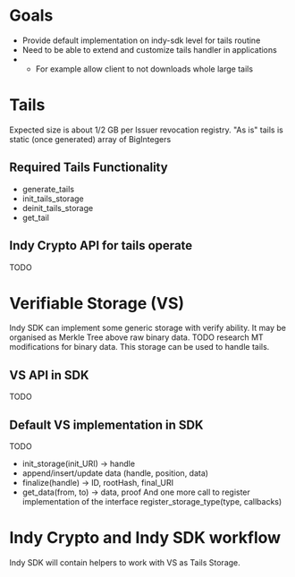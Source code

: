 # Goals
* Provide default implementation on indy-sdk level for tails routine
* Need to be able to extend and customize tails handler in applications
* * For example allow client to not downloads whole large tails

# Tails
Expected size is about 1/2 GB per Issuer revocation registry.
"As is" tails is static (once generated) array of BigIntegers

## Required Tails Functionality
* generate_tails
* init_tails_storage
* deinit_tails_storage
* get_tail

## Indy Crypto API for tails operate
TODO

# Verifiable Storage (VS)
Indy SDK can implement some generic storage with verify ability.
It may be organised as Merkle Tree above raw binary data.
TODO research MT modifications for binary data.
This storage can be used to handle tails.

## VS API in SDK
TODO

## Default VS implementation in SDK
TODO
* init_storage(init_URI) -> handle
* append/insert/update data (handle, position, data)
* finalize(handle) -> ID, rootHash, final_URI
* get_data(from, to) -> data, proof
And one more call to register implementation of the interface
register_storage_type(type, callbacks)

# Indy Crypto and Indy SDK workflow
Indy SDK will contain helpers to work with VS as Tails Storage.
